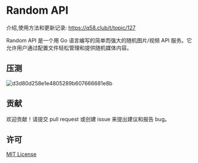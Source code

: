 # Random API

介绍,使用方法和更新记录: https://q58.club/t/topic/127

Random API 是一个用 Go 语言编写的简单而强大的随机图片/视频 API 服务。它允许用户通过配置文件轻松管理和提供随机媒体内容。

## 压测

![d3d80d258e1e4805289b607666681e8b](https://github.com/user-attachments/assets/aeeacf76-02ec-4ea3-b38d-b8b25a94f92a)


## 贡献

欢迎贡献！请提交 pull request 或创建 issue 来提出建议和报告 bug。

## 许可

[MIT License](LICENSE)
